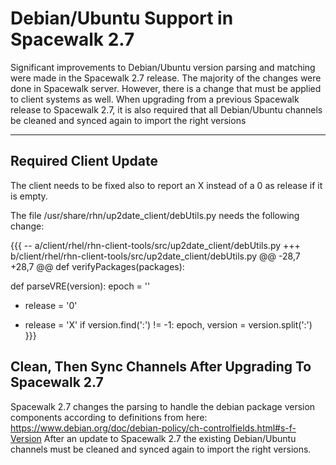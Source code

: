# Debian/Ubuntu Support in Spacewalk 2.7

Significant improvements to Debian/Ubuntu version parsing and matching were made in the Spacewalk 2.7 release.  The majority of the changes were done in Spacewalk server.  However, there is a change that must be applied to client systems as well.  When upgrading from a previous Spacewalk release to Spacewalk 2.7, it is also required that all Debian/Ubuntu channels be cleaned and synced again to import the right versions

----

## Required Client Update
The client needs to be fixed also to report an X instead of a 0 as release if it is empty.

The file /usr/share/rhn/up2date_client/debUtils.py needs the following change:

{{{
-- a/client/rhel/rhn-client-tools/src/up2date_client/debUtils.py
+++ b/client/rhel/rhn-client-tools/src/up2date_client/debUtils.py
@@ -28,7 +28,7 @@ def verifyPackages(packages):
 
 def parseVRE(version):
     epoch = ''
-    release = '0'
+    release = 'X'
     if version.find(':') != -1:
         epoch, version = version.split(':')
}}}


## Clean, Then Sync Channels After Upgrading To Spacewalk 2.7
Spacewalk 2.7 changes the parsing to handle the debian package version components according to definitions from here: https://www.debian.org/doc/debian-policy/ch-controlfields.html#s-f-Version
After an update to Spacewalk 2.7 the existing Debian/Ubuntu channels must be cleaned and synced again to import the right versions.


